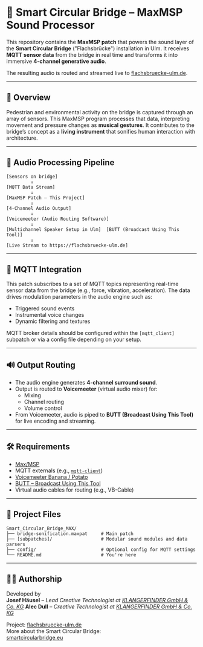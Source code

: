 # 🎼 Smart Circular Bridge – MaxMSP Sound Processor

This repository contains the **MaxMSP patch** that powers the sound layer of the **Smart Circular Bridge** ("Flachsbrücke") installation in Ulm. It receives **MQTT sensor data** from the bridge in real time and transforms it into immersive **4-channel generative audio**.

The resulting audio is routed and streamed live to [flachsbruecke-ulm.de](https://flachsbruecke-ulm.de).

---

## 🧠 Overview

Pedestrian and environmental activity on the bridge is captured through an array of sensors. This MaxMSP program processes that data, interpreting movement and pressure changes as **musical gestures**. It contributes to the bridge’s concept as a **living instrument** that sonifies human interaction with architecture.

---

## 🎵 Audio Processing Pipeline

```plaintext
[Sensors on bridge]
         ↓
[MQTT Data Stream]
         ↓
[MaxMSP Patch – This Project]
         ↓
[4-Channel Audio Output]
         ↓
[Voicemeeter (Audio Routing Software)]
         ↓
[Multichannel Speaker Setup in Ulm]  [BUTT (Broadcast Using This Tool)]
         ↓
[Live Stream to https://flachsbruecke-ulm.de]
```

---

## 📡 MQTT Integration

This patch subscribes to a set of MQTT topics representing real-time sensor data from the bridge (e.g., force, vibration, acceleration). The data drives modulation parameters in the audio engine such as:

- Triggered sound events
- Instrumental voice changes
- Dynamic filtering and textures

MQTT broker details should be configured within the `[mqtt_client]` subpatch or via a config file depending on your setup.

---

## 🔊 Output Routing

- The audio engine generates **4-channel surround sound**.
- Output is routed to **Voicemeeter** (virtual audio mixer) for:
  - Mixing
  - Channel routing
  - Volume control
- From Voicemeeter, audio is piped to **BUTT (Broadcast Using This Tool)** for live encoding and streaming.

---

## 🛠 Requirements

- [Max/MSP](https://cycling74.com/)
- MQTT externals (e.g., [`mqtt-client`](https://github.com/grahamwakefield/max-mqtt))
- [Voicemeeter Banana / Potato](https://vb-audio.com/Voicemeeter/)
- [BUTT – Broadcast Using This Tool](https://danielnoethen.de/butt/)
- Virtual audio cables for routing (e.g., VB-Cable)

---

## 📁 Project Files

```plaintext
Smart_Circular_Bridge_MAX/
├── bridge-sonification.maxpat     # Main patch
├── [subpatches]/                  # Modular sound modules and data parsers
├── config/                        # Optional config for MQTT settings
└── README.md                      # You're here
```

---

## 🧑‍🎤 Authorship

Developed by  
**Josef Häusel** – *Lead Creative Technologist at [KLANGERFINDER GmbH & Co. KG](https://klangerfinder.de)*
**Alec Dull** – *Creative Technologist at [KLANGERFINDER GmbH & Co. KG](https://klangerfinder.de)*

Project: [flachsbruecke-ulm.de](https://flachsbruecke-ulm.de)  
More about the Smart Circular Bridge:  
[smartcircularbridge.eu](https://www.smartcircularbridge.eu/)

